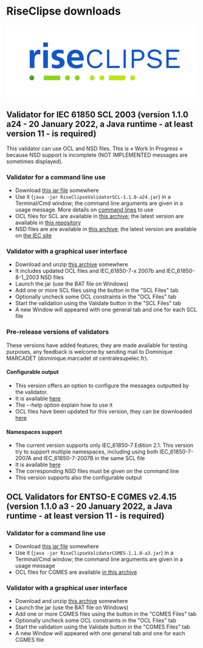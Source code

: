 # RiseClipse downloads

![Logo RiseClipe](img/small_logo_riseclipse.png)

## Validator for IEC 61850 SCL 2003 (version 1.1.0 a24 - 20 January 2022, a Java runtime - at least version 11 - is required)
This validator can use OCL and NSD files. This is « Work In Progress » because NSD support is incomplete (NOT IMPLEMENTED messages are sometimes displayed).

### Validator for a command line use
* Download [this jar file](downloads/${RiseClipseCLI}) somewhere
* Use it (`java -jar RiseClipseValidatorSCL-1.1.0-a24.jar`) in a Terminal/Cmd window; the command line arguments are given in a usage message. More details on [command lines](commandLineHelp) to use
* OCL files for SCL are available in [this archive](downloads/SCL_OCL.zip); the latest version are available in [this repository](https://github.com/riseclipse/riseclipse-ocl-constraints-scl2003)
* NSD files are are available in [this archive](downloads/NSD.zip); the latest version are available on [the IEC site](https://www.iec.ch/dyn/www/f?p=103:227:502877425777072::::FSP_ORG_ID,FSP_LANG_ID:1273,25)

### Validator with a graphical user interface
* Download and unzip [this archive](downloads/RiseClipseValidatorSCLApplication-1.1.0-a24.zip) somewhere
* It includes updated OCL files and IEC_61850-7-x 2007b and IEC_61850-8-1_2003 NSD files
* Launch the jar (use the BAT file on Windows)
* Add one or more SCL files using the button in the "SCL Files" tab
* Optionally uncheck some OCL constraints in the "OCL Files" tab
* Start the validation using the Validate button in the "SCL Files" tab
* A new Window will appeared with one general tab and one for each SCL file

### Pre-release versions of validators
These versions have added features; they are made available for testing purposes, any feedback is welcome by sending mail to Dominique MARCADET (dominique.marcadet *at* centralesupelec.fr).

#### Configurable output
* This version offers an option to configure the messages outputted by the validator.
* It is available [here](https://wdi.centralesupelec.fr/software/downloads/RiseClipse/RiseClipseValidatorSCL-1.1.0-a25rc.jar)
* The --help option explain how to use it
* OCL files have been updated for this version, they can be downloaded [here](https://wdi.centralesupelec.fr/software/downloads/RiseClipse/OCL-New-Message-Format.zip)

#### Namespaces support
* The current version supports only IEC_61850-7 Edition 2.1. This version try to support 
multiple namespaces, including using both IEC_61850-7-2007A and IEC_61850-7-2007B in the 
same SCL file
* It is available [here](https://wdi.centralesupelec.fr/software/downloads/RiseClipse/RiseClipseValidatorSCL-1.1.0-a26rc.jar)
* The corresponding NSD files must be given on the command line
* This version supports also the configurable output

## OCL Validators for ENTSO-E CGMES v2.4.15 (version 1.1.0 a3 - 20 January 2022, a Java runtime - at least version 11 - is required)
### Validator for a command line use
* Download [this jar file](downloads/RiseClipseEntsoeCim16Validator-1.1.0-a3.jar) somewhere
* Use it (`java -jar RiseClipseValidatorCGMES-1.1.0-a3.jar`) in a Terminal/Cmd window; the command line arguments are given in a usage message
* OCL files for CGMES are available [in this archive](downloads/CGMES_OCL.zip)

### Validator with a graphical user interface
* Download and unzip [this archive](downloads/RiseClipseValidatorCGMESApplication-1.1.0-a3.zip) somewhere
* Launch the jar (use the BAT file on Windows)
* Add one or more CGMES files using the button in the "CGMES Files" tab
* Optionally uncheck some OCL constraints in the "OCL Files" tab
* Start the validation using the Validate button in the "CGMES Files" tab
* A new Window will appeared with one general tab and one for each CGMES file

